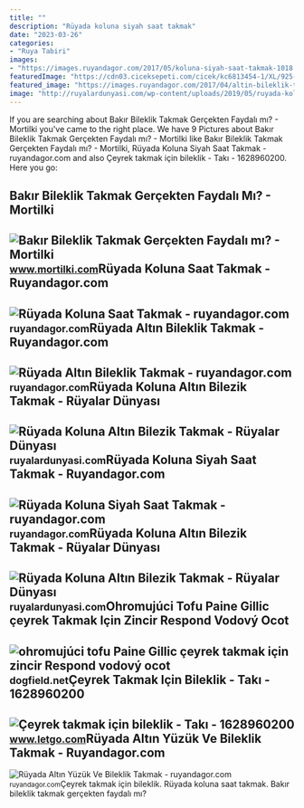 ```yaml
---
title: ""
description: "Rüyada koluna siyah saat takmak"
date: "2023-03-26"
categories:
- "Ruya Tabiri"
images:
- "https://images.ruyandagor.com/2017/05/koluna-siyah-saat-takmak-1018.jpg"
featuredImage: "https://cdn03.ciceksepeti.com/cicek/kc6813454-1/XL/925-ayar-gumus-ceyrek-altin-Icin-pullu-zincir-bileklik---kolye-set-kc6813454-1-e73965f7793b407194b766474e9974bb.jpg"
featured_image: "https://images.ruyandagor.com/2017/04/altin-bileklik-takmak-2012.jpg"
image: "http://ruyalardunyasi.com/wp-content/uploads/2019/05/ruyada-koluna-saf-altin-bilezik-takmak-1024x680.jpg"
---
```


If you are searching about Bakır Bileklik Takmak Gerçekten Faydalı mı? - Mortilki you've came to the right place. We have 9 Pictures about Bakır Bileklik Takmak Gerçekten Faydalı mı? - Mortilki like Bakır Bileklik Takmak Gerçekten Faydalı mı? - Mortilki, Rüyada Koluna Siyah Saat Takmak - ruyandagor.com and also Çeyrek takmak için bileklik - Takı - 1628960200. Here you go:

Bakır Bileklik Takmak Gerçekten Faydalı Mı? - Mortilki
------------------------------------------------------

 ![Bakır Bileklik Takmak Gerçekten Faydalı mı? - Mortilki](https://www.mortilki.com/wp-content/uploads/2022/01/bakir-bilezik-ve-bilekligin-faydalari.jpg) <small>www.mortilki.com</small>Rüyada Koluna Saat Takmak - Ruyandagor.com
------------------------------------------

 ![Rüyada Koluna Saat Takmak - ruyandagor.com](https://images.ruyandagor.com/2017/04/koluna-saat-takmak-1259.jpg) <small>ruyandagor.com</small>Rüyada Altın Bileklik Takmak - Ruyandagor.com
---------------------------------------------

 ![Rüyada Altın Bileklik Takmak - ruyandagor.com](https://images.ruyandagor.com/2017/04/altin-bileklik-takmak-2012.jpg) <small>ruyandagor.com</small>Rüyada Koluna Altın Bilezik Takmak - Rüyalar Dünyası
----------------------------------------------------

 ![Rüyada Koluna Altın Bilezik Takmak - Rüyalar Dünyası](http://ruyalardunyasi.com/wp-content/uploads/2019/05/ruyada-koluna-altin-bilezik-kolye-takmak.jpg) <small>ruyalardunyasi.com</small>Rüyada Koluna Siyah Saat Takmak - Ruyandagor.com
------------------------------------------------

 ![Rüyada Koluna Siyah Saat Takmak - ruyandagor.com](https://images.ruyandagor.com/2017/05/koluna-siyah-saat-takmak-1018.jpg) <small>ruyandagor.com</small>Rüyada Koluna Altın Bilezik Takmak - Rüyalar Dünyası
----------------------------------------------------

 ![Rüyada Koluna Altın Bilezik Takmak - Rüyalar Dünyası](http://ruyalardunyasi.com/wp-content/uploads/2019/05/ruyada-koluna-saf-altin-bilezik-takmak-1024x680.jpg) <small>ruyalardunyasi.com</small>Ohromujúci Tofu Paine Gillic çeyrek Takmak Için Zincir Respond Vodový Ocot
--------------------------------------------------------------------------

 ![ohromujúci tofu Paine Gillic çeyrek takmak için zincir Respond vodový ocot](https://cdn03.ciceksepeti.com/cicek/kc6813454-1/XL/925-ayar-gumus-ceyrek-altin-Icin-pullu-zincir-bileklik---kolye-set-kc6813454-1-e73965f7793b407194b766474e9974bb.jpg) <small>dogfield.net</small>Çeyrek Takmak Için Bileklik - Takı - 1628960200
-----------------------------------------------

 ![Çeyrek takmak için bileklik - Takı - 1628960200](https://apollo-ireland.akamaized.net/v1/files/y0dalvjshww53-OLXAUTOTR/image) <small>www.letgo.com</small>Rüyada Altın Yüzük Ve Bileklik Takmak - Ruyandagor.com
------------------------------------------------------

 ![Rüyada Altın Yüzük Ve Bileklik Takmak - ruyandagor.com](https://images.ruyandagor.com/2017/06/altin-yuzuk-ve-bileklik-takmak-2323.jpg) <small>ruyandagor.com</small>Çeyrek takmak için bileklik. Rüyada koluna saat takmak. Bakır bileklik takmak gerçekten faydalı mı?
